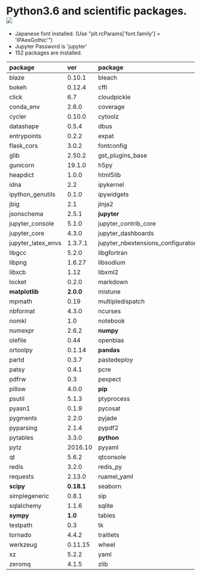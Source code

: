 Python3.6 and scientific packages. [![](https://badge.imagelayers.io/tsutomu7/scientific-python:latest.svg)](https://imagelayers.io/?images=tsutomu7/scientific-python:latest)
======

- Japanese font installed. (Use "plt.rcParams['font.family'] = 'IPAexGothic'")
- Jupyter Password is 'jupyter'
- 152 packages are installed.

package|ver|package|ver|package|ver
:--|:--|:--|:--|:--|:--
blaze|0.10.1|bleach|1.5.0|blist|1.3.6
bokeh|0.12.4|cffi|1.9.1|chest|0.2.3
click|6.7|cloudpickle|0.2.2|**conda**|**4.2.13**
conda_env|2.6.0|coverage|4.3.4|cryptography|1.7.1
cycler|0.10.0|cytoolz|0.8.2|dask|0.14.0
datashape|0.5.4|dbus|1.10.10|decorator|4.0.11
entrypoints|0.2.2|expat|2.1.0|**flask**|**0.12**
flask_cors|3.0.2|fontconfig|2.12.1|freetype|2.5.5
glib|2.50.2|gst_plugins_base|1.8.0|gstreamer|1.8.0
gunicorn|19.1.0|h5py|2.6.0|hdf5|1.8.17
heapdict|1.0.0|html5lib|0.999|icu|54.1
idna|2.2|ipykernel|4.5.2|**ipython**|**5.3.0**
ipython_genutils|0.1.0|ipywidgets|5.2.2|itsdangerous|0.24
jbig|2.1|jinja2|2.9.5|jpeg|9b
jsonschema|2.5.1|**jupyter**|**1.0.0**|jupyter_client|5.0.0
jupyter_console|5.1.0|jupyter_contrib_core|0.3.0|jupyter_contrib_nbextensions|0.2.4
jupyter_core|4.3.0|jupyter_dashboards|0.6.1|jupyter_highlight_selected_word|0.0.7
jupyter_latex_envs|1.3.7.1|jupyter_nbextensions_configurator|0.2.3|libffi|3.2.1
libgcc|5.2.0|libgfortran|3.0.0|libiconv|1.14
libpng|1.6.27|libsodium|1.0.10|libtiff|4.0.6
libxcb|1.12|libxml2|2.9.4|llvmlite|0.16.0
locket|0.2.0|markdown|2.6.7|markupsafe|0.23
**matplotlib**|**2.0.0**|mistune|0.7.3|more_itertools|2.2
mpmath|0.19|multipledispatch|0.4.9|nbconvert|5.1.1
nbformat|4.3.0|ncurses|5.9|**networkx**|**1.11**
nomkl|1.0|notebook|4.3.1|numba|0.31.0
numexpr|2.6.2|**numpy**|**1.12.0**|odo|0.5.0
olefile|0.44|openblas|0.2.19|openssl|1.0.2k
ortoolpy|0.1.14|**pandas**|**0.19.2**|pandocfilters|1.4.1
partd|0.3.7|pastedeploy|1.5.2|path.py|10.1
patsy|0.4.1|pcre|8.39|pdfformfiller|0.4
pdfrw|0.3|pexpect|4.2.1|pickleshare|0.7.4
pillow|4.0.0|**pip**|**9.0.1**|prompt_toolkit|1.0.9
psutil|5.1.3|ptyprocess|0.5.1|**pulp**|**1.6.5**
pyasn1|0.1.9|pycosat|0.6.1|pycparser|2.17
pygments|2.2.0|pyjade|4.0.0|pyopenssl|16.2.0
pyparsing|2.1.4|pypdf2|1.26.0|pyqt|5.6.0
pytables|3.3.0|**python**|**3.6.0**|python_dateutil|2.6.0
pytz|2016.10|pyyaml|3.12|pyzmq|16.0.2
qt|5.6.2|qtconsole|4.2.1|readline|6.2
redis|3.2.0|redis_py|2.10.5|reportlab|3.3.0
requests|2.13.0|ruamel_yaml|0.11.14|scikit_learn|0.18.1
**scipy**|**0.18.1**|seaborn|0.7.1|setuptools|27.2.0
simplegeneric|0.8.1|sip|4.18|six|1.10.0
sqlalchemy|1.1.6|sqlite|3.13.0|statsmodels|0.8.0
**sympy**|**1.0**|tables|3.3.0|terminado|0.6
testpath|0.3|tk|8.5.18|toolz|0.8.2
tornado|4.4.2|traitlets|4.3.2|wcwidth|0.1.7
werkzeug|0.11.15|wheel|0.29.0|widgetsnbextension|1.2.6
xz|5.2.2|yaml|0.1.6|yapf|0.16.0
zeromq|4.1.5|zlib|1.2.8|
